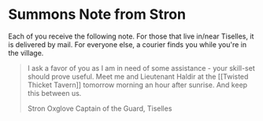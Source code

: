 # Summons Note from Stron

Each of you receive the following note. For those that live in/near Tiselles, it is delivered by mail. For everyone else, a courier finds you while you're in the village.

> I ask a favor of you as I am in need of some assistance - your skill-set should prove useful. Meet me and Lieutenant Haldir at the [[Twisted Thicket Tavern]] tomorrow morning an hour after sunrise. And keep this between us.
>  
> Stron Oxglove
> Captain of the Guard, Tiselles
